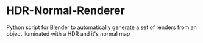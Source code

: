 # HDR-Normal-Renderer
Python script for Blender to automatically generate a set of renders from an object iluminated with a HDR and it's normal map
